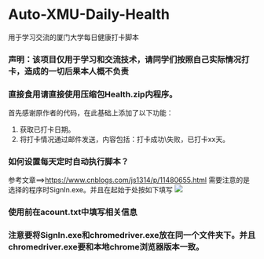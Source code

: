# Auto-XMU-Daily-Health
用于学习交流的厦门大学每日健康打卡脚本
### 声明：该项目仅用于学习和交流技术，请同学们按照自己实际情况打卡，造成的一切后果本人概不负责


### 直接食用请直接使用压缩包Health.zip内程序。


首先感谢原作者的代码，在此基础上添加了以下功能：

1. 获取已打卡日期。
2. 将打卡情况通过邮件发送，内容包括：打卡成功\失败，已打卡xx天。

### 如何设置每天定时自动执行脚本？
参考文章==><https://www.cnblogs.com/js1314/p/11480655.html>
需要注意的是 选择的程序时SignIn.exe。并且在起始于处按如下填写
![](https://cdn.jsdelivr.net/gh/qyh180/figure@master/img/%E6%B3%A8%E6%84%8F%E4%BA%8B%E9%A1%B9.png)

### 使用前在acount.txt中填写相关信息

### 注意要将SignIn.exe和chromedriver.exe放在同一个文件夹下。并且chromedriver.exe要和本地chrome浏览器版本一致。
